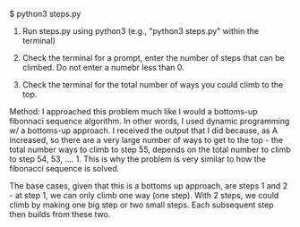 $ python3 steps.py

1. Run steps.py using python3 (e.g., "python3 steps.py" within the terminal)

2. Check the terminal for a prompt, enter the number of steps that can be climbed. Do not enter a numebr less than 0.

3. Check the terminal for the total number of ways you could climb to the top. 

Method:
I approached this problem much like I would a bottoms-up fibonnaci sequence algorithm. In other words, I used dynamic programming w/ a bottoms-up approach. I received the output that I did because, as A increased, so there are a very large number of ways to get to the top - the total number ways to climb to step 55, depends on the total number to climb to step 54, 53,  .... 1. This is why the problem is very similar to how the fibonacci sequence is solved. 

The base cases, given that this is a bottoms up approach, are steps 1 and 2 - at step 1, we can only climb one way (one step). With 2 steps, we could climb by making one big step or two small steps. Each subsequent step then builds from these two. 